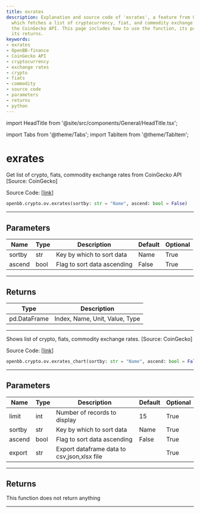 ```yaml
---
title: exrates
description: Explanation and source code of 'exrates', a feature from OpenBB-finance
  which fetches a list of cryptocurrency, fiat, and commodity exchange rates from
  the CoinGecko API. This page includes how to use the function, its parameters, and
  its returns.
keywords:
- exrates
- OpenBB-finance
- CoinGecko API
- cryptocurrency
- exchange rates
- crypto
- fiats
- commodity
- source code
- parameters
- returns
- python
---
```


import HeadTitle from '@site/src/components/General/HeadTitle.tsx';

<HeadTitle title="exrates - Ov - Crypto - Reference | OpenBB SDK Docs" />

import Tabs from '@theme/Tabs';
import TabItem from '@theme/TabItem';

# exrates

<Tabs>
<TabItem value="model" label="Model" default>

Get list of crypto, fiats, commodity exchange rates from CoinGecko API [Source: CoinGecko]

Source Code: [[link](https://github.com/OpenBB-finance/OpenBBTerminal/tree/main/openbb_terminal/cryptocurrency/overview/pycoingecko_model.py#L423)]

```python
openbb.crypto.ov.exrates(sortby: str = "Name", ascend: bool = False)
```

---

## Parameters

| Name | Type | Description | Default | Optional |
| ---- | ---- | ----------- | ------- | -------- |
| sortby | str | Key by which to sort data | Name | True |
| ascend | bool | Flag to sort data ascending | False | True |


---

## Returns

| Type | Description |
| ---- | ----------- |
| pd.DataFrame | Index, Name, Unit, Value, Type |
---

</TabItem>
<TabItem value="view" label="Chart">

Shows  list of crypto, fiats, commodity exchange rates. [Source: CoinGecko]

Source Code: [[link](https://github.com/OpenBB-finance/OpenBBTerminal/tree/main/openbb_terminal/cryptocurrency/overview/pycoingecko_view.py#L200)]

```python
openbb.crypto.ov.exrates_chart(sortby: str = "Name", ascend: bool = False, limit: int = 15, export: str = "")
```

---

## Parameters

| Name | Type | Description | Default | Optional |
| ---- | ---- | ----------- | ------- | -------- |
| limit | int | Number of records to display | 15 | True |
| sortby | str | Key by which to sort data | Name | True |
| ascend | bool | Flag to sort data ascending | False | True |
| export | str | Export dataframe data to csv,json,xlsx file |  | True |


---

## Returns

This function does not return anything

---

</TabItem>
</Tabs>
